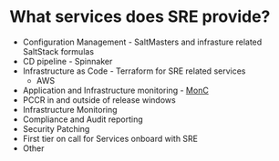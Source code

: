 # What services does SRE provide?

- Configuration Management - SaltMasters and infrasture related SaltStack formulas
- CD pipeline - Spinnaker
- Infrastructure as Code - Terraform for SRE related services
    - AWS
- Application and Infrastructure monitoring - [MonC](./monitoring_cloud/index.md)
- PCCR in and outside of release windows
- Infrastructure Monitoring
- Compliance and Audit reporting
- Security Patching
- First tier on call for Services onboard with SRE
- Other


